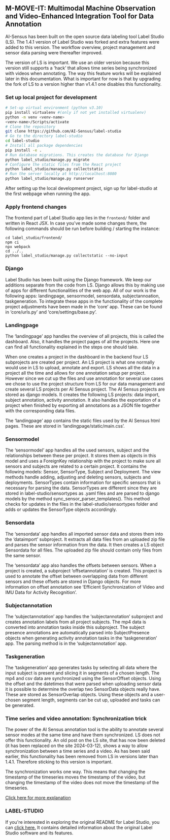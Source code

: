 ## M-MOVE-IT: Multimodal Machine Observation and Video-Enhanced Integration Tool for Data Annotation

AI-Sensus has been built on the open source data labeling tool Label Studio (LS). The 1.4.1 version of Label Studio was forked and extra features were added to this version. The workflow overview, project management and sensor data parsing were thereafter improved.

The version of LS is important. We use an older version because this version still supports a ‘hack’ that allows time series being synchronized with videos when annotating. The way this feature works will be explained later in this documentation. What is important for now is that by upgrading the fork of LS to a version higher than v1.4.1 one disables this functionality.

### Set up local project for development
```bash
# Set-up virtual environment (python v3.10)
pip install virtualenv #(only if not yet installed virtualenv)
python -m venv <venv-name>
<venv-name>/Scripts/activate
# Clone the repository
git clone https://github.com/AI-Sensus/label-studio
# Go to the directory label-studio
cd label-studio
# Install all package dependencies
pip install -e .
# Run database migrations. This creates the database for Django
python label_studio/manage.py migrate
# Configure the static files from the React project
python label_studio/manage.py collectstatic
# Run the server locally at http://localhost:8080
python label_studio/manage.py runserver
```
After setting up the local development project, sign up for label-studio at the first webpage when running the app.

### Apply frontend changes

The frontend part of Label Studio app lies in the `frontend/` folder and written in React JSX. In case you've made some changes there, the following commands should be run before building / starting the instance:

```
cd label_studio/frontend/
npm ci
npx webpack
cd ../..
python label_studio/manage.py collectstatic --no-input
```

### Django
Label Studio has been built using the Django framework. We keep our additions separate from the code from LS. Django allows this by making use of apps for different functionalities of the web app. All of our work is the following apps: landingpage, sensormodel, sensordata, subjectannoation, taskgeneration. To integrate these apps in the functionality of the complete project adjustments have been made in the ‘core’ app. These can be found in ‘core/urls.py’ and ‘core/settings/base.py’.

### Landingpage
The ‘landingpage’ app handles the overview of all projects, this is called the dashboard. Also, it handles the project pages of all the projects. Here one can find all functionality explained in the steps one should take.

When one creates a project in the dashboard in the backend four LS subprojects are created per project. An LS project is what one normally would use in LS to upload, annotate and export. LS shows all the data in a project all the time and allows for one annotation setup per project. However since we cut up the files and use annotation for several use cases we chose to use the project structure from LS for our data management and create several LS projects per AI Sensus project. The AI Sensus projects are stored as django models. It creates the following LS projects: data import, subject annotation, activity  annotation. It also handles the exportation of a project when finished by exporting all annotations as a JSON file together with the corresponding data files. 

The ‘landingpage’ app contains the static files used by the AI Sensus html pages. These are stored in ‘landingpage/static/main.css’.

### Sensormodel
The ‘sensormodel’ app handles all the used sensors, subject and the relationships between these per project. It stores them as objects in this model and uses a ForeignKey relationship with the project to make sure all sensors and subjects are related to a certain project. It contains the following models: Sensor, SensorType, Subject and Deployment. The view methods handle adding, adjusting and deleting sensors, subjects and deployments. SensorTypes contain information for specific sensors that is necessary for parsing the data. SensorTypes are different since they are stored in label-studio/sensortypes as .yaml files and are parsed to django models by the method sync_sensor_parser_templates(). This method checks for updates in the files in the label-studio/sensortypes folder and adds or updates the SensorType objects accordingly.

### Sensordata
The ‘sensordata’ app handles all imported sensor data and stores them into the ‘dataimport’ subproject. It extracts all data files from an uploaded zip file and parses the sensor information from the data. It then creates a LS object Sensordata for all files. The uploaded zip file should contain only files from the same sensor.

The ‘sensordata’ app also handles the offsets between sensors. When a project is created, a subproject ‘offsetannotation’ is created. This project is used to annotate the offset between overlapping data from different sensors and these offsets are stored in Django objects. For more information on offset annotation see ‘Efficient Synchronization of Video and IMU Data for Activity Recognition’.

### Subjectannotation
The ‘subjectannotation’ app handles the ‘subjectannotation’ subproject and creates annotation labels from all project subjects. The mp4 data is converted into annotation tasks inside this subproject. The subject presence annotations are automatically parsed into SubjectPresence objects when generating activity annotation tasks in the ‘taskgeneration’ app. The parsing method is in the ‘subjectannotation’ app. 

### Taskgeneration
The ‘taskgeneration’ app generates tasks by selecting all data where the input subject is present and slicing it in segments of a chosen length. The mp4 and csv data are synchronized using the SensorOffset objects. Using the offset and the datetimes that were parsed when uploading sensor data it is possible to determine the overlap two SensorData objects really have. These are stored as SensorOverlap objects. Using these objects and a user-chosen segment length, segments can be cut up, uploaded and tasks can be generated. 

### Time series and video annotation: Synchronization trick
The power of the AI Sensus annotation tool is the ability to annotate several sensor modes at the same time and have them synchronized. LS does not offer this functionality. An old post on the LS site, that has now been deleted (it has been replaced on the site 2024-03-12), shows a way to allow synchronization between a time series and a video. As has been said earlier, this functionality has been removed from LS in versions later than 1.4.1. Therefore sticking to this version is important. 

The synchronization works one way. This means that changing the timestamp of the timeseries moves the timestamp of the video, but changing the timestamp of the video does not move the timestamp of the timeseries.

[Click here for more explanation](https://labelstud.io/guide/ts+video.html)

### LABEL-STUDIO
If you're interested in exploring the original README for Label Studio, you can [click here.](LABEL-STUDIO.md) It contains detailed information about the original Label Studio software and its features.
